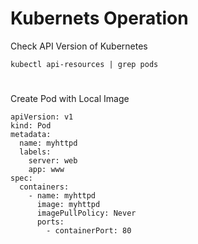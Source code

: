 # Kubernets Operation
Check API Version of Kubernetes

    kubectl api-resources | grep pods

#

Create Pod with Local Image

    apiVersion: v1
    kind: Pod
    metadata:
      name: myhttpd
      labels:
        server: web
        app: www
    spec:
      containers:
        - name: myhttpd
          image: myhttpd
          imagePullPolicy: Never
          ports:
            - containerPort: 80